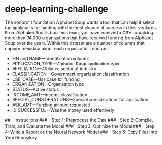 # deep-learning-challenge
The nonprofit foundation Alphabet Soup wants a tool that can help it select the applicants for funding with the best chance of success in their ventures. 
From Alphabet Soup’s business team, you have received a CSV containing more than 34,000 organizations that have received funding from Alphabet Soup over the years. Within this dataset are a number of columns that capture metadata about each organization, such as:　　

- EIN and NAME—Identification columns
- APPLICATION_TYPE—Alphabet Soup application type
- AFFILIATION—Affiliated sector of industry
- CLASSIFICATION—Government organization classification
- USE_CASE—Use case for funding
- ORGANIZATION—Organization type
- STATUS—Active status
- INCOME_AMT—Income classification
- SPECIAL_CONSIDERATIONS—Special considerations for application
- ASK_AMT—Funding amount requested
- IS_SUCCESSFUL—Was the money used effectively

##　Instructions
###　Step 1: Preprocess the Data
###　Step 2: Compile, Train, and Evaluate the Model
###　Step 3: Optimize the Model
###　Step 4: Write a Report on the Neural Network Model
###　Step 5: Copy Files Into Your Repository
